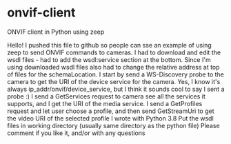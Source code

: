# onvif-client
ONVIF client in Python using zeep

Hello! I pushed this file to github so people can sse an example of using zeep to send ONVIF commands to cameras.
I had to download and edit the wsdl files - had to add the wsdl:service section at the bottom.  Since I'm using downloaded wsdl files also had to change the relative address at top of files for the schemaLocation.
I start by send a WS-Discovery probe to the camera to get the URI of the device service for the camera.  Yes, I know it's always ip_addr/onvif/device_service, but I think it sounds cool to say I sent a probe :)
I send a GetServices request to camera see all the services it supports, and I get the URI of the media service.
I send a GetProfiles request and let user choose a profile, and then send GetStreamUri to get the video URI of the selected profile
I wrote with Python 3.8
Put the wsdl files in working directory (usually same directory as the python file)
Please comment if you like it, and/or with any questions
